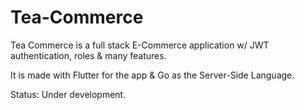 # Tea-Commerce

Tea Commerce is a full stack E-Commerce application w/ JWT authentication, roles & many features.

It is made with Flutter for the app & Go as the Server-Side Language.

Status: Under development.